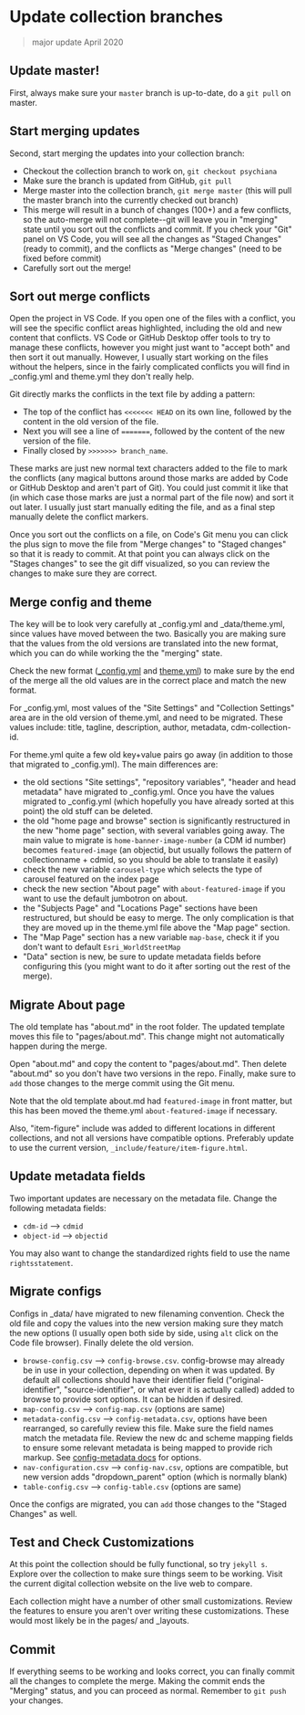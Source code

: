 # Update collection branches

> major update April 2020

## Update master!

First, always make sure your `master` branch is up-to-date, do a `git pull` on master. 

## Start merging updates

Second, start merging the updates into your collection branch:

- Checkout the collection branch to work on, `git checkout psychiana`
- Make sure the branch is updated from GitHub, `git pull`
- Merge master into the collection branch, `git merge master` (this will pull the master branch into the currently checked out branch)
- This merge will result in a bunch of changes (100+) and a few conflicts, so the auto-merge will not complete--git will leave you in "merging" state until you sort out the conflicts and commit. If you check your "Git" panel on VS Code, you will see all the changes as "Staged Changes" (ready to commit), and the conflicts as "Merge changes" (need to be fixed before commit)
- Carefully sort out the merge!

## Sort out merge conflicts

Open the project in VS Code.
If you open one of the files with a conflict, you will see the specific conflict areas highlighted, including the old and new content that conflicts. 
VS Code or GitHub Desktop offer tools to try to manage these conflicts, however you might just want to "accept both" and then sort it out manually.
However, I usually start working on the files without the helpers, since in the fairly complicated conflicts you will find in _config.yml and theme.yml they don't really help.
 
Git directly marks the conflicts in the text file by adding a pattern:

- The top of the conflict has `<<<<<<< HEAD` on its own line, followed by the content in the old version of the file. 
- Next you will see a line of `=======`, followed by the content of the new version of the file. 
- Finally closed by `>>>>>>> branch_name`.

These marks are just new normal text characters added to the file to mark the conflicts (any magical buttons around those marks are added by Code or GitHub Desktop and aren't part of Git). 
You could just commit it like that (in which case those marks are just a normal part of the file now) and sort it out later.
I usually just start manually editing the file, and as a final step manually delete the conflict markers. 

Once you sort out the conflicts on a file, on Code's Git menu you can click the plus sign to move the file from "Merge changes" to "Staged changes" so that it is ready to commit.
At that point you can always click on the "Stages changes" to see the git diff visualized, so you can review the changes to make sure they are correct.

## Merge config and theme

The key will be to look very carefully at _config.yml and _data/theme.yml, since values have moved between the two.
Basically you are making sure that the values from the old versions are translated into the new format, which you can do while working the the "merging" state.

Check the new format ([_config.yml](https://github.com/uidaholib/collectionbuilder-cdm-template/blob/master/_config.yml) and [theme.yml](https://github.com/uidaholib/collectionbuilder-cdm-template/blob/master/_data/theme.yml)) to make sure by the end of the merge all the old values are in the correct place and match the new format.

For _config.yml, most values of the "Site Settings" and "Collection Settings" area are in the old version of theme.yml, and need to be migrated. 
These values include: title, tagline, description, author, metadata, cdm-collection-id.

For theme.yml quite a few old key+value pairs go away (in addition to those that migrated to _config.yml).
The main differences are: 

- the old sections "Site settings", "repository variables", "header and head metadata" have migrated to _config.yml. Once you have the values migrated to _config.yml (which hopefully you have already sorted at this point) the old stuff can be deleted. 
- the old "home page and browse" section is significantly restructured in the new "home page" section, with several variables going away. The main value to migrate is `home-banner-image-number` (a CDM id number) becomes `featured-image` (an objectid, but usually follows the pattern of collectionname + cdmid, so you should be able to translate it easily)
- check the new variable `carousel-type` which selects the type of carousel featured on the index page
- check the new section "About page" with `about-featured-image` if you want to use the default jumbotron on about.
- the "Subjects Page" and "Locations Page" sections have been restructured, but should be easy to merge. The only complication is that they are moved up in the theme.yml file above the "Map page" section. 
- The "Map Page" section has a new variable `map-base`, check it if you don't want to default `Esri_WorldStreetMap`
- "Data" section is new, be sure to update metadata fields before configuring this (you might want to do it after sorting out the rest of the merge).

## Migrate About page

The old template has "about.md" in the root folder. 
The updated template moves this file to "pages/about.md".
This change might not automatically happen during the merge. 

Open "about.md" and copy the content to "pages/about.md".
Then delete "about.md" so you don't have two versions in the repo. 
Finally, make sure to `add` those changes to the merge commit using the Git menu. 

Note that the old template about.md had `featured-image` in front matter, but this has been moved the theme.yml `about-featured-image` if necessary. 

Also, "item-figure" include was added to different locations in different collections, and not all versions have compatible options. 
Preferably update to use the current version, `_include/feature/item-figure.html`.

## Update metadata fields

Two important updates are necessary on the metadata file. 
Change the following metadata fields: 

- `cdm-id` --> `cdmid`
- `object-id` --> `objectid`

You may also want to change the standardized rights field to use the name `rightsstatement`. 

## Migrate configs

Configs in _data/ have migrated to new filenaming convention.
Check the old file and copy the values into the new version making sure they match the new options (I usually open both side by side, using `alt` click on the Code file browser). 
Finally delete the old version.

- `browse-config.csv` --> `config-browse.csv`. config-browse may already be in use in your collection, depending on when it was updated. By default all collections should have their identifier field ("original-identifier", "source-identifier", or what ever it is actually called) added to browse to provide sort options. It can be hidden if desired.
- `map-config.csv` --> `config-map.csv` (options are same)
- `metadata-config.csv` --> `config-metadata.csv`, options have been rearranged, so carefully review this file. Make sure the field names match the metadata file. Review the new dc and scheme mapping fields to ensure some relevant metadata is being mapped to provide rich markup. See [config-metadata docs](https://collectionbuilder.github.io/docs/customize.html#config-metadata) for options.
- `nav-configuration.csv` --> `config-nav.csv`, options are compatible, but new version adds "dropdown_parent" option (which is normally blank)
- `table-config.csv` --> `config-table.csv` (options are same)

Once the configs are migrated, you can `add` those changes to the "Staged Changes" as well.

## Test and Check Customizations

At this point the collection should be fully functional, so try `jekyll s`. 
Explore over the collection to make sure things seem to be working.
Visit the current digital collection website on the live web to compare.

Each collection might have a number of other small customizations.
Review the features to ensure you aren't over writing these customizations. 
These would most likely be in the pages/ and _layouts. 

## Commit

If everything seems to be working and looks correct, you can finally commit all the changes to complete the merge. 
Making the commit ends the "Merging" status, and you can proceed as normal.
Remember to `git push` your changes.
